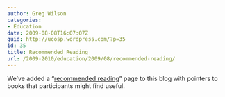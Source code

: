 ```yaml
---
author: Greg Wilson
categories:
- Education
date: 2009-08-08T16:07:07Z
guid: http://ucosp.wordpress.com/?p=35
id: 35
title: Recommended Reading
url: /2009-2010/education/2009/08/recommended-reading/
---
```


We&#8217;ve added a &#8220;[recommended reading](http://ucosp.wordpress.com/readings/)&#8221; page to this blog with pointers to books that participants might find useful.
